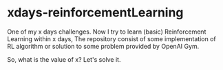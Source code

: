 # xdays-reinforcementLearning

One of my x days challenges. Now I try to learn (basic) Reinforcement Learning within x days, The repository consist of some implementation of RL algorithm or solution to some problem provided by OpenAI Gym.

So, what is the value of x? Let's solve it.
